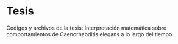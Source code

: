 # Tesis
Codigos y archivos de la tesis:  Interpretación matemática sobre comportamientos de Caenorhabditis elegans a lo largo del tiempo
